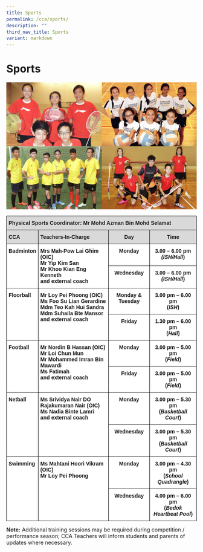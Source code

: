 ```yaml
---
title: Sports
permalink: /cca/sports/
description: ""
third_nav_title: Sports
variant: markdown
---
```

Sports
======

![Sports](/images/Physical-Sports.jpg)

<style type="text/css">
.tg  {border-collapse:collapse;border-spacing:0;}
.tg td{border-color:black;border-style:solid;border-width:1px;font-family:Arial, sans-serif;font-size:14px;
  overflow:hidden;padding:10px 5px;word-break:normal;}
.tg th{border-color:black;border-style:solid;border-width:1px;font-family:Arial, sans-serif;font-size:14px;
  font-weight:normal;overflow:hidden;padding:10px 5px;word-break:normal;}
.tg .tg-xqm4{background-color:#D9D9D9;font-weight:bold;text-align:left;vertical-align:top}
.tg .tg-px6y{background-color:#D9D9D9;font-weight:bold;text-align:center;vertical-align:top}
.tg .tg-dgl5{background-color:#FFF;font-weight:bold;text-align:left;vertical-align:top}
.tg .tg-9hzb{background-color:#FFF;font-weight:bold;text-align:center;vertical-align:top}
</style>
<table class="tg">
<thead>
  <tr>
    <th colspan="4" class="tg-xqm4">Physical Sports Coordinator: Mr Mohd Azman Bin Mohd Selamat</th>
  </tr>
</thead>
<tbody>
  <tr>
    <td class="tg-xqm4">CCA</td>
    <td class="tg-xqm4">Teachers-In-Charge</td>
    <td class="tg-px6y">Day</td>
    <td class="tg-px6y">Time</td>
  </tr>
  <tr>
    <td rowspan="3" class="tg-dgl5">Badminton</td>
    <td rowspan="3" class="tg-dgl5">Mrs Mah-Pow Lai Ghim (OIC)<br>Mr Yip Kim San<br>Mr Khoo Kian Eng Kenneth<br>and external coach</td>
    <td class="tg-9hzb">Monday</td>
    <td class="tg-9hzb">3.00 – 6.00 pm <span style="font-style:italic"><br>(ISH/Hall</span>)</td>
  </tr>
  <tr>
    <td class="tg-9hzb">Wednesday</td>
    <td class="tg-9hzb">3.00 – 6.00 pm <span style="font-style:italic"><br>(ISH/Hall</span>)</td>
  </tr>
  <tr>
    
  </tr>
  <tr>
    <td rowspan="2" class="tg-dgl5">Floorball</td>
    <td rowspan="2" class="tg-dgl5">Mr Loy Pei Phoong (OIC)<br>Ms Foo Su Lian Gerardine<br>Mdm Teo Kah Hui Sandra<br>Mdm Suhaila Bte Mansor<br>and external coach</td>
    <td class="tg-9hzb">Monday &amp; Tuesday</td>
    <td class="tg-9hzb">3.00 pm – 6.00 pm<br>(<span style="font-style:italic">ISH</span>)</td>
  </tr>
  <tr>
    <td class="tg-9hzb">Friday</td>
    <td class="tg-9hzb">1.30 pm – 6.00 pm<br>(<span style="font-style:italic">Hall</span>)</td>
  </tr>
  <tr>
    <td rowspan="2" class="tg-dgl5">Football</td>
    <td rowspan="2" class="tg-dgl5">Mr Nordin B Hassan (OIC) 
			<br>Mr Loi Chun Mun<br>Mr Mohammed Imran Bin Mawardi<br>Ms Fatimah<br>and external coach</td>
    <td class="tg-9hzb">Monday</td>
    <td class="tg-9hzb">3.00 pm – 5.00 pm<br>(<span style="font-style:italic">Field</span>)</td>
  </tr>
  <tr>
    <td class="tg-9hzb">Friday</td>
    <td class="tg-9hzb">3.00 pm – 5.00 pm<br>(<span style="font-style:italic">Field</span>)</td>
  </tr>
  <tr>
    <td rowspan="2" class="tg-dgl5">Netball</td>
    <td rowspan="2" class="tg-dgl5">	Ms Srividya Nair DO Rajakumaran Nair (OIC)<br>Ms Nadia Binte Lamri<br>and external coach</td>
    <td class="tg-9hzb">Monday</td>
    <td class="tg-9hzb">3.00 pm – 5.30 pm <br>(<span style="font-style:italic">Basketball Court</span>)</td>
  </tr>
  <tr>
    <td class="tg-9hzb">Wednesday</td>
    <td class="tg-9hzb">3.00 pm – 5.30 pm <br>(<span style="font-style:italic">Basketball Court</span>)</td>
  </tr>
	<tr>
    <td rowspan="2" class="tg-dgl5">Swimming</td>
    <td rowspan="2" class="tg-dgl5">Ms Mahtani Hoori Vikram (OIC)<br>	Mr Loy Pei Phoong</td>
    <td class="tg-9hzb">Monday</td>
    <td class="tg-9hzb">3.00 pm – 4.30 pm <br>(<span style="font-style:italic">School Quadrangle</span>)</td>
  </tr>
  <tr>
    <td class="tg-9hzb">Wednesday</td>
    <td class="tg-9hzb">4.00 pm – 6.00 pm <br>(<span style="font-style:italic">Bedok Heartbeat Pool</span>)</td>
  </tr>
</tbody>
</table>

<b>Note:</b>&nbsp;Additional training sessions may be required during competition / performance season; CCA Teachers will inform students and parents of updates where necessary.